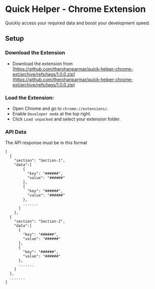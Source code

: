 # Quick Helper - Chrome Extension
Quickly access your required data and boost your development speed.

## Setup

### Download the Extension
- Download the extension from [https://github.com/therohanparmar/quick-helper-chrome-ext/archive/refs/tags/1.0.0.zip](https://github.com/therohanparmar/quick-helper-chrome-ext/archive/refs/tags/1.0.0.zip)

### Load the Extension:
- Open Chrome and go to `chrome://extensions/`.
- Enable `Developer mode` at the top right.
- Click `Load unpacked` and select your extension folder.

### API Data
The API response must be in this format
```
[
  {
    "section": "Section-1",
    "data":[
        {
          "key": "######",
          "value": "######"
        },
        {
          "key": "######",
          "value": "######"
        },
        .......
      ]
    },
  {
    "section": "Section-2",
    "data":[
      {
        "key": "######",
        "value": "######"
      },
      {
        "key": "######",
        "value": "######"
      },
      .......
    ]
  },
  .......
]
```